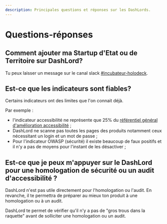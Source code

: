 ```yaml
---
description: Principales questions et réponses sur les DashLords.
---
```


# Questions-réponses

## Comment ajouter ma Startup d'Etat ou de Territoire sur DashLord?

Tu peux  laisser un message sur le canal slack [\#incubateur-holodeck](https://startups-detat.slack.com/archives/C01SDQX0DB5).

## Est-ce que les indicateurs sont fiables?

Certains indicateurs ont des limites que l'on connait déjà.

Par exemple :

* l'indicateur accessibilité ne représente que 25% du [référentiel général d'amélioration accessibilité](../../../gerer-sa-startup-detat-ou-de-territoires-au-quotidien/jameliore-le-design-et-lexperience-utilisateur/accessibilite-et-rgaa/acces.md) ;
* DashLord ne scanne pas toutes les pages des produits notamment ceux nécessitant un login et un mot de passe ;
* Pour l'indicateur OWASP \(sécurité\) il existe beaucoup de faux positifs et il n'y a pas de moyens pour l'instant de les désactiver ;

## Est-ce que je peux m'appuyer sur le DashLord pour une homologation de sécurité ou un audit d'accessibilité ? 

DashLord n'est pas utile directement pour l'homologation ou l'audit. En revanche, il te permettra de préparer au mieux ton produit à une homologation ou à un audit.

DashLord te permet de vérifier qu'il n'y a pas de "gros trous dans la raquette" avant de solliciter une homologation ou un audit.



